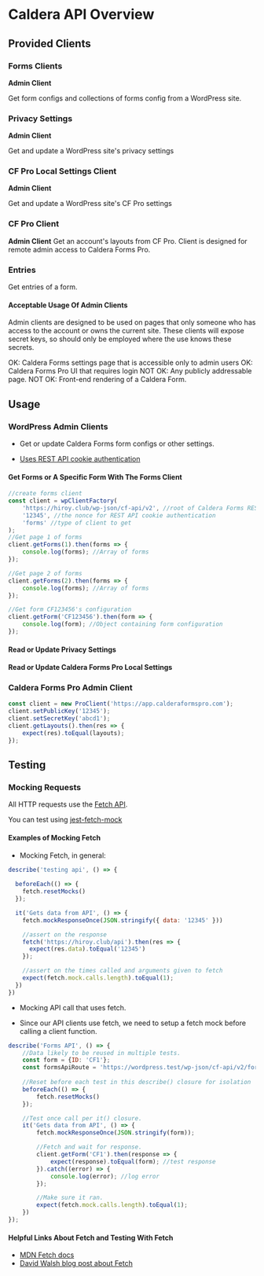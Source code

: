 # Caldera API Overview


## Provided Clients
### Forms Clients
__Admin Client__

Get form configs and collections of forms config from a WordPress site.
### Privacy Settings
__Admin Client__

Get and update a WordPress site's privacy settings

### CF Pro Local Settings Client
__Admin Client__

Get and update a WordPress site's CF Pro settings

### CF Pro Client
__Admin Client__
Get an account's layouts from CF Pro. Client is designed for remote admin access to Caldera Forms Pro.

### Entries
Get entries of a form.

#### Acceptable Usage Of Admin Clients
Admin clients are designed to be used on pages that only someone who has access to the account or owns the current site. These clients will expose secret keys, so should only be employed where the use knows these secrets.

OK: Caldera Forms settings page that is accessible only to admin users
OK: Caldera Forms Pro UI that requires login
NOT OK: Any publicly addressable page.
NOT OK: Front-end rendering of a Caldera Form.


## Usage

### WordPress Admin Clients

* Get or update Caldera Forms form configs or other settings.

* [Uses REST API cookie authentication](https://developer.wordpress.org/rest-api/using-the-rest-api/authentication/#cookie-authentication)

#### Get Forms or A Specific Form With The Forms Client
```js
//create forms client
const client = wpClientFactory(
	'https://hiroy.club/wp-json/cf-api/v2', //root of Caldera Forms REST API namepace
	'12345', //the nonce for REST API cookie authentication
	'forms' //type of client to get
);
//Get page 1 of forms
client.getForms(1).then(forms => {
	console.log(forms); //Array of forms
});

//Get page 2 of forms
client.getForms(2).then(forms => {
	console.log(forms); //Array of forms
});

//Get form CF123456's configuration
client.getForm('CF123456').then(form => {
	console.log(form); //Object containing form configuration
});
```

#### Read or Update Privacy Settings

#### Read or Update Caldera Forms Pro Local Settings

### Caldera Forms Pro Admin Client

```js
const client = new ProClient('https://app.calderaformspro.com');
client.setPublicKey('12345');
client.setSecretKey('abcd1');
client.getLayouts().then(res => {
    expect(res).toEqual(layouts);
});
```

## Testing 
### Mocking Requests
All HTTP requests use the [Fetch API](https://developer.mozilla.org/en-US/docs/Web/API/Fetch_API).


You can test using [jest-fetch-mock](https://github.com/jefflau/jest-fetch-mock)

#### Examples of Mocking Fetch
* Mocking Fetch, in general:
```js
describe('testing api', () => {
	
  beforeEach(() => {
    fetch.resetMocks()
  });

  it('Gets data from API', () => {
    fetch.mockResponseOnce(JSON.stringify({ data: '12345' }))

    //assert on the response
    fetch('https://hiroy.club/api').then(res => {
      expect(res.data).toEqual('12345')
    });

    //assert on the times called and arguments given to fetch
    expect(fetch.mock.calls.length).toEqual(1);
  })
})
```

* Mocking API call that uses fetch.
- Since our API clients use fetch, we need to setup a fetch mock before calling a client function.
```js
describe('Forms API', () => {
	//Data likely to be reused in multiple tests.
	const form = {ID: 'CF1'};
	const formsApiRoute = 'https://wordpress.test/wp-json/cf-api/v2/forms';
	
	//Reset before each test in this describe() closure for isolation
	beforeEach(() => {
		fetch.resetMocks()
	});

	//Test once call per it() closure.
	it('Gets data from API', () => {
		fetch.mockResponseOnce(JSON.stringify(form));

		//Fetch and wait for response.
		client.getForm('CF1').then(response => {
			expect(response).toEqual(form); //test response
		}).catch((error) => {
			console.log(error); //log error
		});

		//Make sure it ran.
		expect(fetch.mock.calls.length).toEqual(1);
	})
});
```

#### Helpful Links About Fetch and Testing With Fetch
* [MDN Fetch docs](https://developer.mozilla.org/en-US/docs/Web/API/Fetch_API)
* [David Walsh blog post about Fetch](https://davidwalsh.name/fetch)